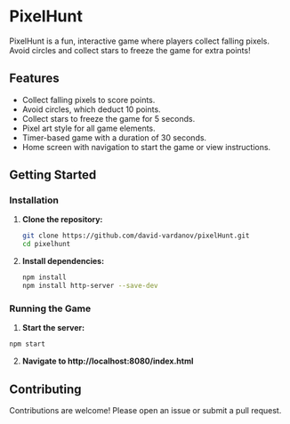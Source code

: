 # PixelHunt

PixelHunt is a fun, interactive game where players collect falling pixels. Avoid circles and collect stars to freeze the game for extra points!

## Features

- Collect falling pixels to score points.
- Avoid circles, which deduct 10 points.
- Collect stars to freeze the game for 5 seconds.
- Pixel art style for all game elements.
- Timer-based game with a duration of 30 seconds.
- Home screen with navigation to start the game or view instructions.

## Getting Started

### Installation

1. **Clone the repository:**

   ```sh
   git clone https://github.com/david-vardanov/pixelHunt.git
   cd pixelhunt
   ```

2. **Install dependencies:**

   ```sh
   npm install
   npm install http-server --save-dev
   ```

### Running the Game

1. **Start the server:**

```sh
npm start
```

2. **Navigate to http://localhost:8080/index.html**

## Contributing

Contributions are welcome! Please open an issue or submit a pull request.
